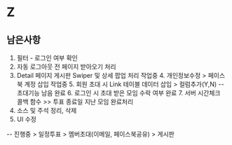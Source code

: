 # Z
## 남은사항

1. 필터 - 로그인 여부 확인
2. 자동 로그아웃 전 페이지 받아오기 처리
3. Detail 페이지 게시판 Swiper 및 상세 팝업 처리
작업중 4. 개인정보수정 > 페이스북 계정 삽입
작업중 5. 회원 초대 시 Link 테이블 데이터 삽입 > 컬럼추가(Y,N) -- 초대기능 남음
완료 6. 로그인 시 초대 받은 모임 수락 여부
완료 7. 서버 시간체크 콜백 함수 >> 투표 종료일 지난 모임 완료처리
8. 소스 및 주석 정리, 삭제
9. UI 수정


-- 진행중 > 일정투표
          > 멤버초대(이메일, 페이스북공유)
          > 게시판